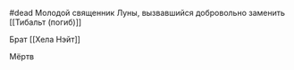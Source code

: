 #dead 
Молодой священник Луны, вызвавшийся добровольно заменить [[Тибальт (погиб)]]

Брат [[Хела Нэйт]]

Мёртв
